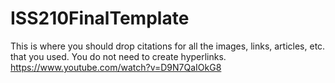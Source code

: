 # ISS210FinalTemplate
This is where you should drop citations for all the images, links, articles, etc. that you used. You do not need to create hyperlinks.
https://www.youtube.com/watch?v=D9N7QaIOkG8
